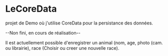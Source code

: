 # LeCoreData

projet de Demo où j'utilise CoreData pour la persistance des données.

--Non fini, en cours de réalisation--

Il est actuellement possible d'enregistrer un animal (nom, age, photo (cam. ou librairie), race (Choisir ou creer une nouvelle race).
